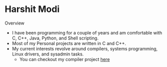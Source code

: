# Harshit Modi

Overview
* I have been programming for a couple of years and am comfortable with C, C++, Java, Python, and Shell scripting.
* Most of my Personal projects are written in C and C++.
* My current interests revolve around compilers, systems programming, Linux drivers, and sysadmin tasks.
	* You can checkout my compiler project [here](https://github.com/hmodi51/brainfuck-compiler)

<!---
hmodi51/hmodi51 is a ✨ special ✨ repository because its `README.md` (this file) appears on your GitHub profile.
You can click the Preview link to take a look at your changes.
--->
